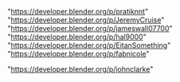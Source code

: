 "https://developer.blender.org/p/pratiknnt"
"https://developer.blender.org/p/JeremyCruise"
"https://developer.blender.org/p/jameswall07700"
"https://developer.blender.org/p/hal9000"
"https://developer.blender.org/p/EitanSomething"
"https://developer.blender.org/p/fabnicole"
 
"https://developer.blender.org/p/johnclarke"
 
